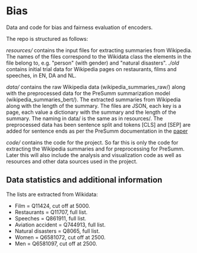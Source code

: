 # Bias

Data and code for bias and fairness evaluation of encoders.

The repo is structured as follows:

*resources/* contains the input files for extracting summaries from Wikipedia. The names of the files correspond to the Wikidata class the elements in the file belong to, e.g. "person" (with gender) and "natural disasters". *./old* contains initial trial data for Wikipedia pages on restaurants, films and speeches, in EN, DA and NL.

*data/* contains the raw Wikipedia data (wikipedia_summaries_raw/) along with the preprocessed data for the PreSumm summarization model (wikipedia_summaries_bert/). 
The extracted summaries from Wikipedia along with the length of the summary. The files are JSON, each key is a page, each value a dictionary with the summary and the length of the summary. The naming in data/ is the same as in resources/.
The preprocessed data has been sentence split and tokens \[CLS\] and \[SEP\] are added for sentence ends as per the PreSumm documentation in the [paper](https://arxiv.org/pdf/1908.08345.pdf)

*code/* contains the code for the project. So far this is only the code for extracting the Wikipedia summaries and for preprocessing for PreSumm. Later this will also include the analysis and visualization code as well as resources and other data sources used in the project. 

## Data statistics and additional information
The lists are extracted from Wikidata:
* Film = Q11424, cut off at 5000.
* Restaurants = Q11707, full list.
* Speeches = Q861911, full list.
* Aviation accident = Q744913, full list.
* Natural disasters = Q8065, full list.
* Women = Q6581072, cut off at 2500.
* Men = Q6581097, cut off at 2500.


